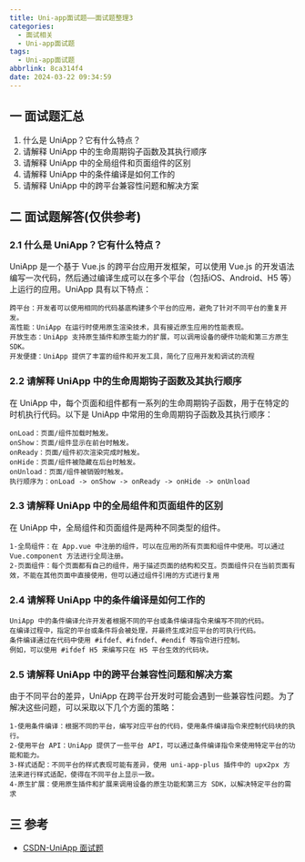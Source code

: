 ```yaml
---
title: Uni-app面试题——面试题整理3
categories:
  - 面试相关
  - Uni-app面试题
tags:
  - Uni-app面试题
abbrlink: 8ca314f4
date: 2024-03-22 09:34:59
---
```

## 一 面试题汇总

1. 什么是 UniApp？它有什么特点？
2. 请解释 UniApp 中的生命周期钩子函数及其执行顺序
3. 请解释 UniApp 中的全局组件和页面组件的区别
4. 请解释 UniApp 中的条件编译是如何工作的
5. 请解释 UniApp 中的跨平台兼容性问题和解决方案

<!--more-->

## 二  面试题解答(仅供参考)

### 2.1 什么是 UniApp？它有什么特点？

UniApp 是一个基于 Vue.js 的跨平台应用开发框架，可以使用 Vue.js 的开发语法编写一次代码，然后通过编译生成可以在多个平台（包括iOS、Android、H5 等）上运行的应用。UniApp 具有以下特点：

```
跨平台：开发者可以使用相同的代码基底构建多个平台的应用，避免了针对不同平台的重复开发。
高性能：UniApp 在运行时使用原生渲染技术，具有接近原生应用的性能表现。
开放生态：UniApp 支持原生插件和原生能力的扩展，可以调用设备的硬件功能和第三方原生 SDK。
开发便捷：UniApp 提供了丰富的组件和开发工具，简化了应用开发和调试的流程
```

### 2.2 请解释 UniApp 中的生命周期钩子函数及其执行顺序

在 UniApp 中，每个页面和组件都有一系列的生命周期钩子函数，用于在特定的时机执行代码。以下是 UniApp 中常用的生命周期钩子函数及其执行顺序：

```
onLoad：页面/组件加载时触发。
onShow：页面/组件显示在前台时触发。
onReady：页面/组件初次渲染完成时触发。
onHide：页面/组件被隐藏在后台时触发。
onUnload：页面/组件被销毁时触发。
执行顺序为：onLoad -> onShow -> onReady -> onHide -> onUnload
```

### 2.3 请解释 UniApp 中的全局组件和页面组件的区别

在 UniApp 中，全局组件和页面组件是两种不同类型的组件。

```
1-全局组件：在 App.vue 中注册的组件，可以在应用的所有页面和组件中使用。可以通过 Vue.component 方法进行全局注册。
2-页面组件：每个页面都有自己的组件，用于描述页面的结构和交互。页面组件只在当前页面有效，不能在其他页面中直接使用，但可以通过组件引用的方式进行复用
```

### 2.4 请解释 UniApp 中的条件编译是如何工作的

```
UniApp 中的条件编译允许开发者根据不同的平台或条件编译指令来编写不同的代码。
在编译过程中，指定的平台或条件将会被处理，并最终生成对应平台的可执行代码。
条件编译通过在代码中使用 #ifdef、#ifndef、#endif 等指令进行控制。
例如，可以使用 #ifdef H5 来编写只在 H5 平台生效的代码块。
```

### 2.5 请解释 UniApp 中的跨平台兼容性问题和解决方案

由于不同平台的差异，UniApp 在跨平台开发时可能会遇到一些兼容性问题。为了解决这些问题，可以采取以下几个方面的策略：

```
1-使用条件编译：根据不同的平台，编写对应平台的代码，使用条件编译指令来控制代码块的执行。
2-使用平台 API：UniApp 提供了一些平台 API，可以通过条件编译指令来使用特定平台的功能和能力。
3-样式适配：不同平台的样式表现可能有差异，使用 uni-app-plus 插件中的 upx2px 方法来进行样式适配，使得在不同平台上显示一致。
4-原生扩展：使用原生插件和扩展来调用设备的原生功能和第三方 SDK，以解决特定平台的需求
```

## 三 参考

* [CSDN-UniApp 面试题](https://blog.csdn.net/qq_42431718/article/details/135568848)
